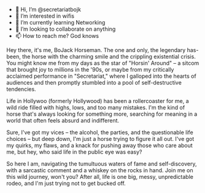 - 👋 Hi, I’m @secretariatbojk
- 👀 I’m interested in wifis
- 🌱 I’m currently learning Networking
- 💞️ I’m looking to collaborate on anything
- 📫 How to reach me? God knows



Hey there, it's me, BoJack Horseman. The one and only, the legendary has-been, the horse with the charming smile and the crippling existential crisis. 
You might know me from my days as the star of "Horsin' Around" – a sitcom that brought joy to millions in the '90s, or maybe from my critically acclaimed performance in "Secretariat," 
where I galloped into the hearts of audiences and then promptly stumbled into a pool of self-destructive tendencies.

Life in Hollywoo (formerly Hollywood) has been a rollercoaster for me, a wild ride filled with highs, lows, 
and too many mistakes. I'm the kind of horse that's always looking for something more, searching for meaning in a world that often feels absurd and indifferent.

Sure, I've got my vices – the alcohol, the parties, and the questionable life choices – but deep down,
I'm just a horse trying to figure it all out. I've got my quirks, my flaws, and a knack for pushing away those who care about me,
but hey, who said life in the public eye was easy?

So here I am, navigating the tumultuous waters of fame and self-discovery, 
with a sarcastic comment and a whiskey on the rocks in hand. Join me on this wild journey,
won't you? After all, life is one big, messy, unpredictable rodeo, and I'm just trying not to get bucked off.

